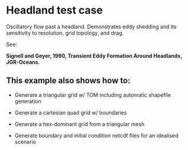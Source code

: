 # Headland test case

Oscillatory flow past a headland. Demonstrates eddy shedding and its sensitivity
to resolution, grid topology, and drag.

See:

**Signell and Geyer, 1990, Transient Eddy Formation Around Headlands, JGR-Oceans.**

## This example also shows how to:

 - Generate a triangular grid w/ TOM including automatic shapefile generation

 - Generate a cartesian quad grid w/ boundaries

 - Generate a hex-dominant grid from a triangular mesh

 - Generate boundary and initial condition netcdf files for an idealised scenario
